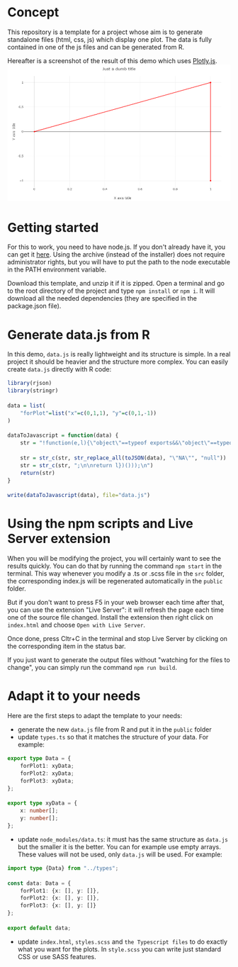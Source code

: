 # Concept

This repository is a template for a project whose aim is to generate standalone files (html, css, js) which display one plot. The data is fully contained in one of the js files and can be generated from R.

Hereafter is a screenshot of the result of this demo which uses [Plotly.js](https://plotly.com/javascript/).
![Screenshot](./img-for-readme/result.png)

# Getting started

For this to work, you need to have node.js. If you don't already have it, you can get it [here](https://nodejs.org/en/download/). Using the archive (instead of the installer) does not require administrator rights, but you will have to put the path to the node executable in the PATH environment variable.

Download this template, and unzip it if it is zipped. Open a terminal and go to the root directory of the project and type `npm install` or `npm i`. It will download all the needed dependencies (they are specified in the package.json file).

# Generate data.js from R

In this demo, `data.js` is really lightweight and its structure is simple. In a real project it should be heavier and the structure more complex. You can easily create `data.js` directly with R code:
```R
library(rjson)
library(stringr)

data = list(
	"forPlot"=list("x"=c(0,1,1), "y"=c(0,1,-1))
)

dataToJavascript = function(data) {
	str = "!function(e,l){\"object\"==typeof exports&&\"object\"==typeof module?module.exports=l():\"function\"==typeof define&&define.amd?define([],l):\"object\"==typeof exports?exports.data=l():e.data=l()}(self,(()=>(()=>{\"use strict\";var e={d:(l,n)=>{for(var d in n)e.o(n,d)&&!e.o(l,d)&&Object.defineProperty(l,d,{enumerable:!0,get:n[d]})},o:(e,l)=>Object.prototype.hasOwnProperty.call(e,l),r:e=>{\"undefined\"!=typeof Symbol&&Symbol.toStringTag&&Object.defineProperty(e,Symbol.toStringTag,{value:\"Module\"}),Object.defineProperty(e,\"__esModule\",{value:!0})}},l={};e.r(l),e.d(l,{default:()=>n});\n\nconst n = "

	str = str_c(str, str_replace_all(toJSON(data), "\"NA\"", "null"))
	str = str_c(str, ";\n\nreturn l})()));\n")
	return(str)
}

write(dataToJavascript(data), file="data.js")
```

# Using the npm scripts and Live Server extension

When you will be modifying the project, you will certainly want to see the results quickly. You can do that by running the command `npm start` in the terminal. This way whenever you modify a .ts or .scss file in the `src` folder, the corresponding index.js will be regenerated automatically in the `public` folder.

But if you don't want to press F5 in your web browser each time after that, you can use the extension "Live Server": it will refresh the page each time one of the source file changed. Install the extension then right click on `index.html` and choose `Open with Live Server`.

Once done, press Cltr+C in the terminal and stop Live Server by clicking on the corresponding item in the status bar.

If you just want to generate the output files without "watching for the files to change", you can simply run the command `npm run build`.

# Adapt it to your needs

Here are the first steps to adapt the template to your needs:
- generate the new `data.js` file from R and put it in the `public` folder
- update `types.ts` so that it matches the structure of your data. For example:
```typescript
export type Data = {
	forPlot1: xyData;
	forPlot2: xyData;
	forPlot3: xyData;
};

export type xyData = {
	x: number[];
	y: number[];
};
```
- update `node_modules/data.ts`: it must has the same structure as `data.js` but the smaller it is the better. You can for example use empty arrays. These values will not be used, only `data.js` will be used. For example:
```typescript
import type {Data} from "../types";

const data: Data = {
	forPlot1: {x: [], y: []},
	forPlot2: {x: [], y: []},
	forPlot3: {x: [], y: []}
};

export default data;

```
- update `index.html`, `styles.scss` and `the Typescript files` to do exactly what you want for the plots. In `style.scss` you can write just standard CSS or use SASS features.
